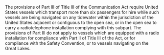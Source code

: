 The provisions of Part III of Title III of the Communication Act require United States vessels which transport more than six passengers for hire while such vessels are being navigated on any tidewater within the jurisdiction of the United States adjacent or contiguous to the open sea, or in the open sea to carry a radiotelephone installation complying with this subpart. The provisions of Part III do not apply to vessels which are equipped with a radio installation for compliance with Part II of Title III of the Act, or for compliance with the Safety Convention, or to vessels navigating on the Great Lakes.

